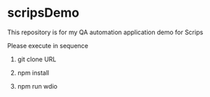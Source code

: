 # scripsDemo
This repository is for my QA automation application demo for Scrips


Please execute in sequence

1. git clone URL
2. npm install

3. npm run wdio
